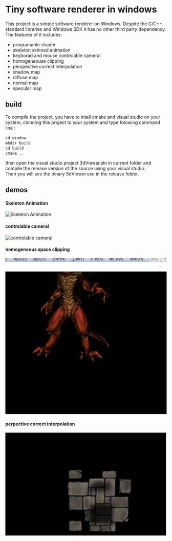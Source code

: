 # Tiny software renderer in windows #
This project is a simple software renderer on Windows. Despite the C/C++ standard libraries and Windows SDK it has no other third party dependency. The features of it includes:

* programable shader
* skeleton skinned animation
* keyborad and mouse controlable cameral
* homogeneouse clipping
* perspective correct interpolation
* shadow map
* diffuse map
* normal map
* specular map
## build 
To compile the project, you have to intall cmake and visual studio on your  system, clonning this project to your system and type folowing command line :

    cd window
    mkdir build
    cd build
    cmake ..
then open the visual studio project 3dViewer.sln in current folder and compile the release version of the source using your visual studio.  
Then you will see the binary 3dViewer.exe in the release folder.

## demos

#### Skeleton Animation

![Skeleton Animation](demos/animation.gif)

#### controlable cameral

![controlable cameral](demos/cameral.gif)

#### homogeneous space clipping

![homogeneous clipping](demos/homo_clipping.png)

#### perpective correct interpolation

![perspective correct interpolation](demos/SDGIF_Rusult_1.gif)
